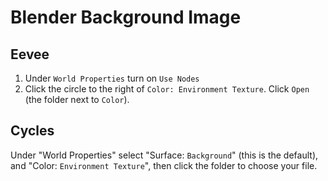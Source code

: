 # Blender Background Image

## Eevee

1. Under `World Properties` turn on `Use Nodes`
2. Click the circle to the right of `Color: Environment Texture`. Click `Open` (the folder next to `Color`).

## Cycles

Under "World Properties" select "Surface: `Background`" (this is the default), and "Color: `Environment Texture`", then click the folder to choose your file.
